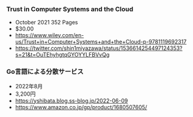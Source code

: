 
### Trust in Computer Systems and the Cloud

- October 2021 352 Pages
- $30.00
- https://www.wiley.com/en-us/Trust+in+Computer+Systems+and+the+Cloud-p-9781119692317
- https://twitter.com/shin1miyazawa/status/1536614254497124353?s=21&t=OuTEhyhgtqGYOYYLFBVvQg


### Go言語による分散サービス

- 2022年8月
- 3,200円
- https://yshibata.blog.ss-blog.jp/2022-06-09
- https://www.amazon.co.jp/gp/product/1680507605/
